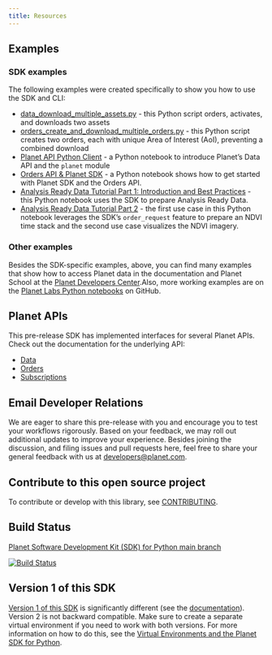 ```yaml
---
title: Resources
---
```


## Examples

### SDK examples

The following examples were created specifically to show you how to use the SDK and CLI:

* [data_download_multiple_assets.py](https://github.com/planetlabs/planet-client-python/blob/main/examples/data_download_multiple_assets.py) - this Python script orders, activates, and downloads two assets
* [orders_create_and_download_multiple_orders.py](https://github.com/planetlabs/planet-client-python/blob/main/examples/orders_create_and_download_multiple_orders.py) - this Python script creates two orders, each with unique Area of Interest (AoI), preventing a combined download
* [Planet API Python Client](https://github.com/planetlabs/notebooks/blob/master/jupyter-notebooks/data-api-tutorials/planet_python_client_introduction.ipynb) - a Python notebook to introduce Planet’s Data API and the `planet` module
* [Orders API & Planet SDK](https://github.com/planetlabs/notebooks/blob/665f165e59f2c3584976ad2dde569c649e631c0b/jupyter-notebooks/orders_api_tutorials/Planet_SDK_Orders_demo.ipynb) - a Python notebook shows how to get started with Planet SDK and the Orders API.
* [Analysis Ready Data Tutorial Part 1: Introduction and Best Practices](https://github.com/planetlabs/notebooks/blob/6cc220ff6db246353af4798be219ee1fe7e858b0/jupyter-notebooks/analysis-ready-data/ard_1_intro_and_best_practices.ipynb) - this Python notebook uses the SDK to prepare Analysis Ready Data.
* [Analysis Ready Data Tutorial Part 2](https://github.com/planetlabs/notebooks/blob/6cc220ff6db246353af4798be219ee1fe7e858b0/jupyter-notebooks/analysis-ready-data/ard_2_use_case_1.ipynb) - the first use case in this Python notebook leverages the SDK’s `order_request` feature to prepare an NDVI time stack and the second use case visualizes the NDVI imagery.

### Other examples

Besides the SDK-specific examples, above, you can find many examples that show how to access Planet data in the documentation and Planet School at the [Planet Developers Center](https://developers.planet.com).Also, more working examples are on the [Planet Labs Python notebooks](https://github.com/planetlabs/notebooks) on GitHub.

## Planet APIs

This pre-release SDK has implemented interfaces for several Planet APIs. Check out the documentation for the underlying API:

* [Data](https://developers.planet.com/docs/apis/data/)
* [Orders](https://developers.planet.com/apis/orders/)
* [Subscriptions](https://developers.planet.com/docs/subscriptions/)

## Email Developer Relations

We are eager to share this pre-release with you and encourage you to test your workflows rigorously. Based on your feedback, we may roll out additional updates to improve your experience. Besides joining the discussion, and filing issues and pull requests here, feel free to share your general feedback with us at developers@planet.com.
## Contribute to this open source project

To contribute or develop with this library, see
[CONTRIBUTING](https://github.com/planetlabs/planet-client-python/blob/main/CONTRIBUTING.md).

## Build Status

[Planet Software Development Kit (SDK) for Python main branch](https://github.com/planetlabs/planet-client-python)

[![Build Status](https://travis-ci.org/planetlabs/planet-client-python.svg?branch=master)](https://travis-ci.org/planetlabs/planet-client-python)

## Version 1 of this SDK

[Version 1 of this SDK](https://github.com/planetlabs/planet-client-python/tree/1.5.2) is significantly different (see the [documentation](https://planet-sdk-for-python.readthedocs.io/en/latest/)). Version 2 is not backward compatible. Make sure to create a separate virtual environment if you need to work with both versions. For more information on how to do this, see the [Virtual Environments and the Planet SDK for Python](https://planet-sdk-for-python-v2.readthedocs.io/en/latest/get-started/venv-tutorial/).